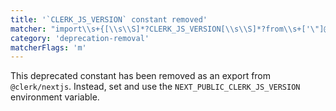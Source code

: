 ```yaml
---
title: '`CLERK_JS_VERSION` constant removed'
matcher: "import\\s+{[\\s\\S]*?CLERK_JS_VERSION[\\s\\S]*?from\\s+['\"]@clerk\\/nextjs[\\s\\S]*?['\"]"
category: 'deprecation-removal'
matcherFlags: 'm'
---
```


This deprecated constant has been removed as an export from `@clerk/nextjs`. Instead, set and use the `NEXT_PUBLIC_CLERK_JS_VERSION` environment variable.
